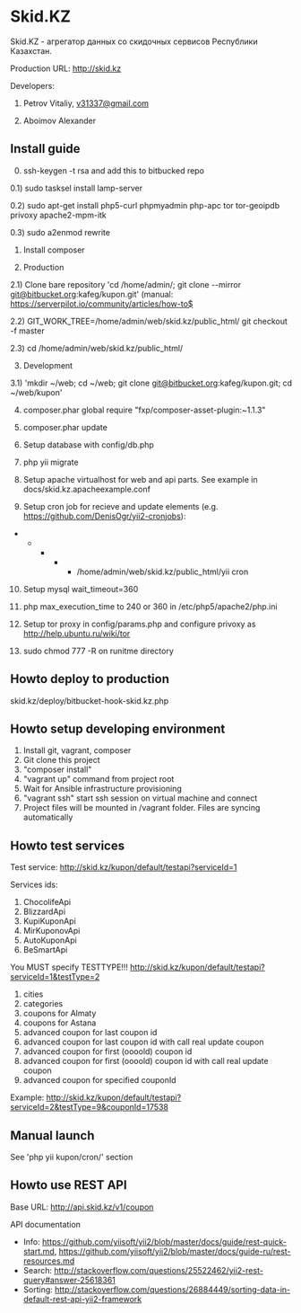 Skid.KZ
================================

Skid.KZ - агрегатор данных со скидочных сервисов Республики Казахстан.

Production URL: http://skid.kz

Developers:

1. Petrov Vitaliy, v31337@gmail.com

2. Aboimov Alexander

Install guide
-------------------
0) ssh-keygen -t rsa and add this to bitbucked repo

0.1) sudo tasksel install lamp-server

0.2) sudo apt-get install php5-curl phpmyadmin php-apc tor tor-geoipdb privoxy apache2-mpm-itk

0.3) sudo a2enmod rewrite

1) Install composer

2) Production

2.1) Clone bare repository 'cd /home/admin/; git clone --mirror git@bitbucket.org:kafeg/kupon.git' (manual: https://serverpilot.io/community/articles/how-to$<br/>

2.2) GIT_WORK_TREE=/home/admin/web/skid.kz/public_html/ git checkout -f master

2.3) cd /home/admin/web/skid.kz/public_html/

3) Development

3.1) 'mkdir ~/web; cd ~/web; git clone git@bitbucket.org:kafeg/kupon.git; cd ~/web/kupon'

4) composer.phar global require "fxp/composer-asset-plugin:~1.1.3"

5) composer.phar update

6) Setup database with config/db.php

7) php yii migrate

8) Setup apache virtualhost for web and api parts. See example in docs/skid.kz.apacheexample.conf

9) Setup cron job for recieve and update elements (e.g. https://github.com/DenisOgr/yii2-cronjobs):

* * * * * /home/admin/web/skid.kz/public_html/yii cron

10) Setup mysql wait_timeout=360

11) php max_execution_time to 240 or 360 in /etc/php5/apache2/php.ini

12) Setup tor proxy in config/params.php and configure privoxy as http://help.ubuntu.ru/wiki/tor

13) sudo chmod 777 -R on runitme directory

Howto deploy to production
------------------------------------
skid.kz/deploy/bitbucket-hook-skid.kz.php

Howto setup developing environment
------------------------------------
1. Install git, vagrant, composer
2. Git clone this project
3. "composer install" 
4. "vagrant up" command from project root
4. Wait for Ansible infrastructure provisioning
5. "vagrant ssh" start ssh session on virtual machine and connect
6. Project files will be mounted in /vagrant folder. Files are syncing automatically

Howto test services
--------------------------------------

Test service: http://skid.kz/kupon/default/testapi?serviceId=1

Services ids:

1. ChocolifeApi
2. BlizzardApi
3. KupiKuponApi
4. MirKuponovApi
5. AutoKuponApi
6. BeSmartApi

You MUST specify TESTTYPE!!!
http://skid.kz/kupon/default/testapi?serviceId=1&testType=2

1. cities
2. categories
3. coupons for Almaty
4. coupons for Astana
5. advanced coupon for last coupon id
6. advanced coupon for last coupon id with call real update coupon
7. advanced coupon for first (oooold) coupon id
8. advanced coupon for first (oooold) coupon id with call real update coupon
9. advanced coupon for specified couponId

Example: http://skid.kz/kupon/default/testapi?serviceId=2&testType=9&couponId=17538

Manual launch
--------------------------------------
See 'php yii kupon/cron/' section

Howto use REST API
--------------------------------------
Base URL: http://api.skid.kz/v1/coupon

API documentation
- Info: https://github.com/yiisoft/yii2/blob/master/docs/guide/rest-quick-start.md, https://github.com/yiisoft/yii2/blob/master/docs/guide-ru/rest-resources.md
- Search: http://stackoverflow.com/questions/25522462/yii2-rest-query#answer-25618361
- Sorting: http://stackoverflow.com/questions/26884449/sorting-data-in-default-rest-api-yii2-framework
